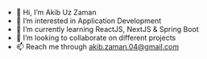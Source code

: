 - 👋 Hi, I’m Akib Uz Zaman
- 👀 I’m interested in Application Development
- 🌱 I’m currently learning ReactJS, NextJS & Spring Boot
- 💞️ I’m looking to collaborate on different projects
- 📫 Reach me through akib.zaman.04@gmail.com
